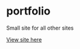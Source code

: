 # portfolio
Small site for all other sites
  
[View site here](http://jklmaynard.github.io/portfolio)
